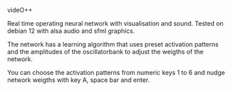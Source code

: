 videO++

Real time operating neural network with visualisation and sound.
Tested on debian 12 with alsa audio and sfml graphics.

The network has a learning algorithm that uses preset activation patterns
and the amplitudes of the oscillatorbank to adjust the weigths of the network.

You can choose the activation patterns from numeric keys 1 to 6
and nudge network weigths with key A, space bar and enter.
